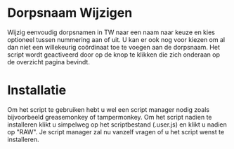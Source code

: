 # Dorpsnaam Wijzigen
Wijzig eenvoudig dorpsnamen in TW naar een naam naar keuze en kies optioneel tussen nummering aan of uit. U kan er ook nog voor kiezen om al dan niet een willekeurig coördinaat toe te voegen aan de dorpsnaam. Het script wordt geactiveerd door op de knop te klikken die zich onderaan op de overzicht pagina bevindt.

# Installatie
Om het script te gebruiken hebt u wel een script manager nodig zoals bijvoorbeeld greasemonkey of tampermonkey. Om het script nadien te installeren klikt u simpelweg op het scriptbestand (.user.js) en klikt u nadien op "RAW". Je script manager zal nu vanzelf vragen of u het script wenst te installeren.
